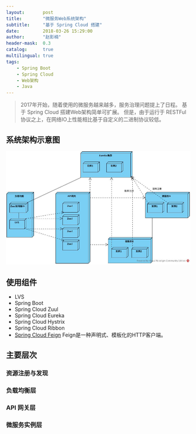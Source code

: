 ```yaml
---
layout:       post
title:        "微服务Web系统架构"
subtitle:     "基于 Spring Cloud 搭建"
date:         2018-03-26 15:29:00
author:       "赵影楠"
header-mask:  0.3
catalog:      true
multilingual: true
tags:
    - Spring Boot
    - Spring Cloud
    - Web架构
    - Java
---
```


> 2017年开始，随着使用的微服务越来越多，服务治理问题提上了日程。
> 基于 Spring Cloud 搭建Web架构简单可扩展。
> 但是，由于运行于 RESTFul 协议之上，在网络IO上性能相比基于自定义的二进制协议较低。


## 系统架构示意图

![](/img/in-post/f2d133/hong_guan_jia_gou_tu.jpg)


## 使用组件

* LVS
* Spring Boot
* Spring Cloud Zuul
* Spring Cloud Eureka
* Spring Cloud Hystrix
* Spring Cloud Ribbon
* [Spring Cloud Feign](https://github.com/OpenFeign/feign) 
Feign是一种声明式、模板化的HTTP客户端。


## 主要层次


### 资源注册与发现


### 负载均衡层


### API 网关层


### 微服务实例层
